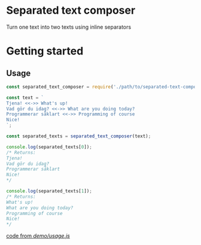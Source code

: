 # Separated text composer

Turn one text into two texts using inline separators

# Getting started

<!-- ## Install

```bash
npm i separated-text-composer
``` -->

## Usage

```js
const separated_text_composer = require('./path/to/separated-text-composer');

const text = `
Tjena! <<->> What's up!
Vad gör du idag? <<->> What are you doing today?
Programmerar såklart <<->> Programming of course
Nice!
`;

const separated_texts = separated_text_composer(text);

console.log(separated_texts[0]);
/* Returns:
Tjena!
Vad gör du idag?
Programmerar såklart
Nice!
*/

console.log(separated_texts[1]);
/* Returns:
What's up!
What are you doing today?
Programming of course
Nice!
*/
```

[code from _demo/usage.js_](./demo/usage.js)
